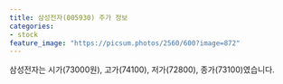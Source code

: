 ```yaml
---
title: 삼성전자(005930) 주가 정보
categories:
- stock
feature_image: "https://picsum.photos/2560/600?image=872"
---
```


삼성전자는 시가(73000원), 고가(74100), 저가(72800), 종가(73100)였습니다.
